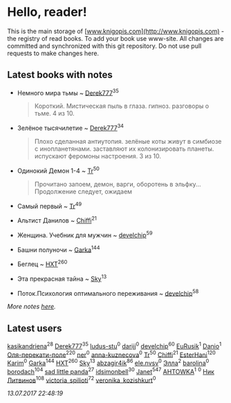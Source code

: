 # Hello, reader!
This is the main storage of [www.knigopis.com](http://www.knigopis.com) - the registry of read books.
To add your book use www-site. All changes are committed and synchronized with this git repository.
Do not use pull requests to make changes here.


## Latest books with notes
* Немного мира тьмы ~ [Derek777](users/153/15386028-yandex)<sup>35</sup>
    > Короткий. Мистическая пыль в глаза. гипноз. разговоры о тьме. 4 из 10.

* Зелёное тысячилетие ~ [Derek777](users/153/15386028-yandex)<sup>34</sup>
    > Плохо сделанная антиутопия. зелёные коты живут в симбиозе с инопланетянами. заставляют их колонизировать планеты. испускают феромоны настроения. 3 из 10.

* Одинокий Демон 1-4 ~ [Tr](users/122/12282474-vkontakte)<sup>50</sup>
    > Прочитано запоем, демон, варги, оборотень в эльфку... Продолжение следует, ожидаем

* Самый первый ~ [Tr](users/122/12282474-vkontakte)<sup>49</sup>

* Альтист Данилов ~ [Chiffi](users/105/105831994080785626680-google)<sup>21</sup>

* Женщина. Учебник для мужчин ~ [develchip](users/852/85203415-vkontakte)<sup>59</sup>

* Башни полуночи ~ [Garka](users/115/115753719718250012620-google)<sup>144</sup>

* Беглец ~ [HXT](users/100/100002563462782-facebook)<sup>260</sup>

* Эта прекрасная тайна ~ [Sky](users/118/118049897850017649660-google)<sup>13</sup>

* Поток.Психология оптимального переживания ~ [develchip](users/852/85203415-vkontakte)<sup>58</sup>


_More notes [here](latest_books_with_notes.md)._


## Latest users
[kasikandriena](users/152/152488954-vkontakte)<sup>28</sup> 
[Derek777](users/153/15386028-yandex)<sup>35</sup> 
[ludus-stu](users/278/278300225-yandex)<sup>0</sup> 
[darijj](users/308/30890874-vkontakte)<sup>0</sup> 
[develchip](users/852/85203415-vkontakte)<sup>60</sup> 
[EuRusik](users/178/1788922883-facebook)<sup>1</sup> 
[Danio](users/112/112694474287465491328-google)<sup>1</sup> 
[Оля-перекати-поле](users/108/10848515355906827860-mailru)<sup>220</sup> 
[ner](users/102/102526509209081648246-google)<sup>0</sup> 
[anna-kuznecova](users/169/169947386-vkontakte)<sup>0</sup> 
[Tr](users/122/12282474-vkontakte)<sup>50</sup> 
[Chiffi](users/105/105831994080785626680-google)<sup>21</sup> 
[EsterHani](users/305/30558181-vkontakte)<sup>120</sup> 
[Karim](users/151/1512667952125284-facebook)<sup>0</sup> 
[Garka](users/115/115753719718250012620-google)<sup>144</sup> 
[HXT](users/100/100002563462782-facebook)<sup>260</sup> 
[Sky](users/118/118049897850017649660-google)<sup>13</sup> 
[abzagir4ik](users/362/3621623-vkontakte)<sup>86</sup> 
[ele.nvsv](users/504/50498112-vkontakte)<sup>0</sup> 
[Элла](users/100/1002037069862545-facebook)<sup>2</sup> 
[barolina](users/111/111866341985603744943-google)<sup>0</sup> 
[borodach](users/157/15706320-vkontakte)<sup>104</sup> 
[sad little panda](users/188/1882525281990290-facebook)<sup>27</sup> 
[idsimonbell](users/380/380554090-vkontakte)<sup>30</sup> 
[Janet](users/108/108113656204404967440-google)<sup>547</sup> 
[AHTOWKA](users/451/4517385-yandex)<sup>1</sup> 
[](users/104/104738523506260-facebook)<sup>0</sup> 
[Ник Литвинов](users/241/241974816-vkontakte)<sup>108</sup> 
[victoria_spilioti](users/219/219259003-vkontakte)<sup>72</sup> 
[veronika_kozishkurt](users/958/95843305-vkontakte)<sup>0</sup> 


_13.07.2017 22:48:19_
